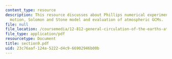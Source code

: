 ```yaml
---
content_type: resource
description: This resource discusses about Phillips numerical experiment, quasi-geostrophic
  motion, Solomon and Stone model and evaluation of atmospheric GCMs.
file: null
file_location: /coursemedia/12-812-general-circulation-of-the-earths-atmosphere-fall-2005/23c76aaf124a5222d4c966902946b00b_section9.pdf
file_type: application/pdf
resourcetype: Document
title: section9.pdf
uid: 23c76aaf-124a-5222-d4c9-66902946b00b
---
```

